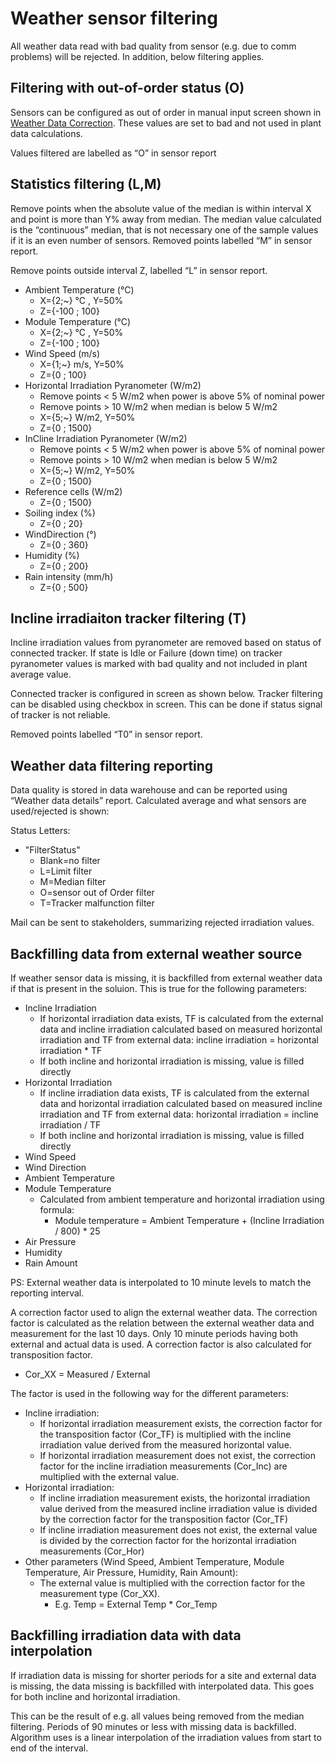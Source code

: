 # Weather sensor filtering

All weather data read with bad quality from sensor (e.g. due to comm problems) will be rejected. In addition, below filtering applies.

##	Filtering with out-of-order status (O)
Sensors can be configured as out of order in manual input screen shown in [Weather Data Correction](../../../user_interfaces/Manual%20Data%20Registration/Weather%20Data%20Correction/Weather%20Data%20Correction.md). These values are set to bad and not used in plant data calculations.

Values filtered are labelled as “O” in sensor report

## Statistics filtering (L,M)
Remove points when the absolute value of the median is within interval X and point is more than Y% away from median. The median value calculated is the “continuous” median, that is not necessary one of the sample values if it is an even number of sensors. Removed points labelled “M” in sensor report.

Remove points outside interval Z, labelled “L” in sensor report.
- Ambient Temperature (°C)
    - X={2;~} °C , Y=50%
    - Z={-100 ; 100}
- Module Temperature  (°C)
    - X={2;~} °C , Y=50%
    - Z={-100 ; 100}
- Wind Speed (m/s)
    - X={1;~}  m/s, Y=50%
    - Z={0 ; 100}
- Horizontal Irradiation Pyranometer (W/m2)
    - Remove points < 5 W/m2 when power is above 5% of nominal power
    - Remove points > 10 W/m2 when median is below 5 W/m2
    - X={5;~}  W/m2, Y=50%
    - Z={0 ; 1500}
- InCline Irradiation Pyranometer (W/m2)
    - Remove points < 5 W/m2 when power is above 5% of nominal power
    - Remove points > 10 W/m2 when median is below 5 W/m2
    - X={5;~}  W/m2, Y=50%
    - Z={0 ; 1500}
- Reference cells  (W/m2)
    - Z={0 ; 1500}
- Soiling index (%)
    - Z={0 ; 20}
- WindDirection (°)
    - Z={0 ; 360}
- Humidity (%)
    - Z={0 ; 200}
- Rain intensity (mm/h)
    - Z={0 ; 500}

##	Incline irradiaiton tracker filtering (T)
Incline irradiation values from pyranometer are removed based on status of connected tracker. If state is Idle or Failure (down time) on tracker pyranometer values is marked with bad quality and not included in plant average value. 

Connected tracker is configured in screen as shown below. Tracker filtering can be disabled using checkbox in screen. This can be done if status signal of tracker is not reliable.

Removed points labelled “T0” in sensor report.

##	Weather data filtering reporting 
Data quality is stored in data warehouse and can be reported using “Weather data details” report.
Calculated average and what sensors are used/rejected is shown:

Status Letters:
- "FilterStatus"
    - Blank=no filter
    - L=Limit filter
    - M=Median filter
    - O=sensor out of Order filter
    - T=Tracker malfunction filter

Mail can be sent to stakeholders, summarizing rejected irradiation values.

##	Backfilling data from external weather source
If weather sensor data is missing, it is backfilled from external weather data if that is present in the soluion. This is true for the following parameters:

- Incline Irradiation
    - If horizontal irradiation data exists, TF is calculated from the external data and incline irradiation calculated based on measured horizontal irradiation and TF from external data: incline irradiation = horizontal irradiation * TF
    - If both incline and horizontal irradiation is missing, value is filled directly
- Horizontal Irradiation
    - If incline irradiation data exists, TF is calculated from the external data and horizontal irradiation calculated based on measured incline irradiation and TF from external data: horizontal irradiation = incline irradiation / TF
    - If both incline and horizontal irradiation is missing, value is filled directly
- Wind Speed
- Wind Direction
- Ambient Temperature
- Module Temperature
    - Calculated from ambient temperature and horizontal irradiation using formula: 
        - Module temperature = Ambient Temperature + (Incline Irradiation / 800) * 25
- Air Pressure
- Humidity
- Rain Amount

PS: External weather data is interpolated to 10 minute levels to match the reporting interval.

A correction factor used to align the external weather data. The correction factor is calculated as the relation between the external weather data and measurement for the last 10 days. Only 10 minute periods having both external and actual data is used.
A correction factor is also calculated for transposition factor.
- Cor_XX = Measured / External

The factor is used in the following way for the different parameters:
- Incline irradiation:
    - If horizontal irradiation measurement exists, the correction factor for the transposition factor (Cor_TF) is multiplied with the incline irradiation value derived from the measured horizontal value.
    - If horizontal irradiation measurement does not exist, the correction factor for the incline irradiation measurements (Cor_Inc) are multiplied with the external value. 
- Horizontal irradiation:
    - If incline irradiation measurement exists, the horizontal irradiation value derived from the measured incline irradiation value is divided by the correction factor for the transposition factor (Cor_TF)
    - If incline irradiation measurement does not exist, the external value is divided by the correction factor for the horizontal irradiation measurements (Cor_Hor)
- Other parameters (Wind Speed, Ambient Temperature, Module Temperature, Air Pressure, Humidity, Rain Amount):
    - The external value is multiplied with the correction factor for the measurement type (Cor_XX). 
        - E.g. Temp = External Temp * Cor_Temp

##	Backfilling irradiation data with data interpolation
If irradiation data is missing for shorter periods for a site and external data is missing, the data missing is backfilled with interpolated data. This goes for both incline and horizontal irradiation.

This can be the result of e.g. all values being removed from the median filtering.
Periods of 90 minutes or less with missing data is backfilled.
Algorithm uses is a linear interpolation of the irradiation values from start to end of the interval.
